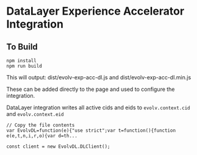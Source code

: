 # DataLayer Experience Accelerator Integration

## To Build
```
npm install
npm run build
```

This will output:
dist/evolv-exp-acc-dl.js and dist/evolv-exp-acc-dl.min.js

These can be added directly to the page and used to configure the integration.

DataLayer integration writes all active cids and eids to `evolv.context.cid` and `evolv.context.eid`

```
// Copy the file contents
var EvolvDL=function(e){"use strict";var t=function(){function e(e,t,n,i,r,o){var d=th...

const client = new EvolvDL.DLClient();
```
